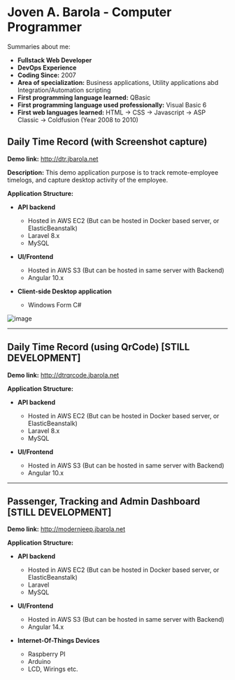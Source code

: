 #  Joven A. Barola - Computer Programmer
Summaries about me:
- **Fullstack Web Developer**
- **DevOps Experience**
- **Coding Since:** 2007
- **Area of specialization:** Business applications, Utility applications abd Integration/Automation scripting
- **First programming language learned:** QBasic
- **First programming language used professionally:** Visual Basic 6
- **First web languages learned:** HTML -> CSS -> Javascript -> ASP Classic -> Coldfusion (Year 2008 to 2010)

## Daily Time Record (with Screenshot capture)

**Demo link:** http://dtr.jbarola.net 

**Description:** This demo application purpose is to track remote-employee timelogs, and capture desktop activity of the employee.

**Application Structure:**

- **API backend**
  - Hosted in AWS EC2 (But can be hosted in Docker based server, or ElasticBeanstalk)
  - Laravel 8.x
  - MySQL

- **UI/Frontend**
  - Hosted in AWS S3 (But can be hosted in same server with Backend)
  - Angular 10.x

- **Client-side Desktop application**
  - Windows Form C#

![image](https://user-images.githubusercontent.com/129955/184613241-72d57a0c-d012-4da4-acf7-b9d565d38284.png)

<hr>

## Daily Time Record (using QrCode)  [STILL DEVELOPMENT]

**Demo link:** http://dtrqrcode.jbarola.net

**Application Structure:**

- **API backend**
  - Hosted in AWS EC2 (But can be hosted in Docker based server, or ElasticBeanstalk)
  - Laravel 8.x
  - MySQL

- **UI/Frontend**
  - Hosted in AWS S3 (But can be hosted in same server with Backend)
  - Angular 10.x

<hr>

## Passenger, Tracking and Admin Dashboard [STILL DEVELOPMENT]

**Demo link:** http://modernjeep.jbarola.net

**Application Structure:**

- **API backend**
  - Hosted in AWS EC2 (But can be hosted in Docker based server, or ElasticBeanstalk)
  - Laravel
  - MySQL

- **UI/Frontend**
  - Hosted in AWS S3 (But can be hosted in same server with Backend)
  - Angular 14.x

- **Internet-Of-Things Devices**
  - Raspberry PI
  - Arduino
  - LCD, Wirings etc.



